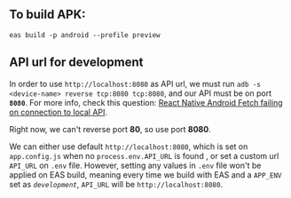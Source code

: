 ## To build APK:
`eas build -p android --profile preview`
## API url for development
In order to use `http://localhost:8080` as API url, we must run `adb -s <device-name> reverse tcp:8080 tcp:8080`, and our API must be on port **`8080`**. For more info, check this question: [React Native Android Fetch failing on connection to local API](https://stackoverflow.com/questions/33704130/react-native-android-fetch-failing-on-connection-to-local-api).

Right now, we can't reverse port **80**, so use port **8080**.

We can either use default `http://localhost:8080`, which is set on `app.config.js` when no `process.env.API_URL` is found
, or set a custom url `API_URL` on `.env` file. However, setting any values in `.env` file won't be applied on EAS build, meaning every time we build with EAS and a `APP_ENV` set as *`development`*, `API_URL` will be `http://localhost:8080`.